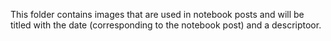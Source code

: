 This folder contains images that are used in notebook posts and will be titled with the date (corresponding to the notebook post) and a descriptoor. 
